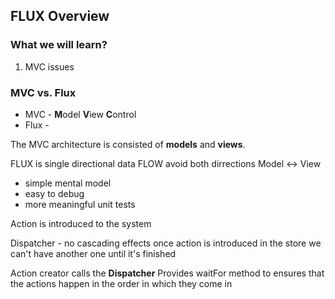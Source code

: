 ## FLUX Overview

### What we will learn?

  1. MVC issues

### MVC vs. Flux

  - MVC - **M**odel **V**iew **C**ontrol
  - Flux - 

The MVC architecture is consisted of **models** and **views**.


FLUX is single directional data FLOW
avoid both dirrections Model <-> View
- simple mental model
- easy to debug
- more meaningful unit tests

Action is introduced to the system

Dispatcher - no cascading effects
once action is introduced in the store we can't have another one until it's finished

Action creator calls the **Dispatcher** 
Provides waitFor method to ensures that the actions happen in the order in which they come in

